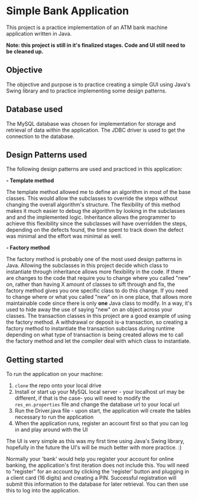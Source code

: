 # Simple Bank Application

This project is a practice implementation of an ATM bank machine application written in Java.

**Note: this project is still in it's finalized stages. Code and UI still need to be cleaned up.**

## Objective

The objective and purpose is to practice creating a simple GUI using Java's Swing library and to practice implementing some design patterns.

## Database used

The MySQL database was chosen for implementation for storage and retrieval of data within the application.
The JDBC driver is used to get the connection to the database.

## Design Patterns used

The following design patterns are used and practiced in this application:

**- Template method**

The template method allowed me to define an algorithm in most of the base classes. This would allow the subclasses to override the steps without changing the overall algorithm's structure. The flexibility of this method makes it much easier to debug the algorithm by looking in the subclasses and and the implemented logic. Inheritance allows the programmer to achieve this flexibility since the subclasses will have overridden the steps, depending on the defects found, the time spent to track down the defect was minimal and the effort was minimal as well.

**- Factory method**

The factory method is probably one of the most used design patterns in Java. Allowing the subclasses in this project decide which class to instantiate through inheritance allows more flexibility in the code. If there are changes to the code that require you to change where you called "new" on, rather than having X amount of classes to sift through and fix, the factory method gives you one specific class to do this change. If you need to change where or what you called "new" on in one place, that allows more maintainable code since there is only **one** Java class to modify. In a way, it's used to hide away the use of saying "new" on an object across your classes.
The transaction classes in this project are a good example of using the factory method. A withdrawal or deposit is-a transaction, so creating a factory method to instantiate the transaction subclass during runtime depending on what type of transaction is being created allows me to call the factory method and let the compiler deal with which class to instantiate.

## Getting started

To run the application on your machine:

1. `clone` the repo onto your local drive
2. Install or start up your MySQL local server - your localhost url may be different, if that is the case- you will need to modify the `res_en.properties` file and change the database url to your local url
3. Run the Driver.java file - upon start, the application will create the tables necessary to run the application
4. When the application runs, register an account first so that you can log in and play around with the UI

The UI is very simple as this was my first time using Java's Swing library, hopefully in the future the UI's will be much better with more practice. :)

Normally your 'bank' would help you register your account for online banking, the application's first iteration does not include this.
You will need to "register" for an account by clicking the 'register' button and plugging in a client card (16 digits) and creating a PIN. Successful registration will submit this information to the database for later retrieval. You can then use this to log into the application.
